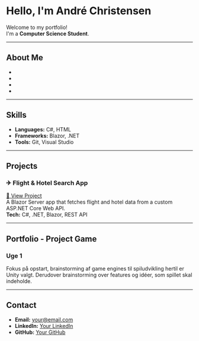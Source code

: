 # Hello, I'm André Christensen

Welcome to my portfolio!  
I'm a **Computer Science Student**.

---

## About Me
- 
- 
- 
- 

---

## Skills
- **Languages:** C#, HTML
- **Frameworks:** Blazor, .NET
- **Tools:** Git, Visual Studio

---

## Projects
### ✈ Flight & Hotel Search App
[🔗 View Project](https://yourusername.github.io/flight-hotel-app)  
A Blazor Server app that fetches flight and hotel data from a custom ASP.NET Core Web API.  
**Tech:** C#, .NET, Blazor, REST API

---

## Portfolio - Project Game
### Uge 1
Fokus på opstart, brainstorming af game engines til spiludvikling hertil er Unity valgt. 
Derudover brainstorming over features og idéer, som spillet skal indeholde.

---

## Contact
- **Email:** your@email.com
- **LinkedIn:** [Your LinkedIn](https://linkedin.com/in/yourusername)
- **GitHub:** [Your GitHub](https://github.com/yourusername)
